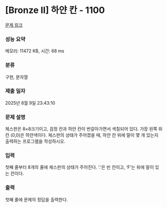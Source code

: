 # [Bronze II] 하얀 칸 - 1100 

[문제 링크](https://www.acmicpc.net/problem/1100) 

### 성능 요약

메모리: 11472 KB, 시간: 68 ms

### 분류

구현, 문자열

### 제출 일자

2025년 8월 9일 23:43:10

### 문제 설명

<p>체스판은 8×8크기이고, 검정 칸과 하얀 칸이 번갈아가면서 색칠되어 있다. 가장 왼쪽 위칸 (0,0)은 하얀색이다. 체스판의 상태가 주어졌을 때, 하얀 칸 위에 말이 몇 개 있는지 출력하는 프로그램을 작성하시오.</p>

### 입력 

 <p>첫째 줄부터 8개의 줄에 체스판의 상태가 주어진다. ‘.’은 빈 칸이고, ‘F’는 위에 말이 있는 칸이다.</p>

### 출력 

 <p>첫째 줄에 문제의 정답을 출력한다.</p>

